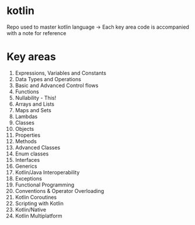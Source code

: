 # kotlin
Repo used to master kotlin language
-> Each key area code is accompanied with a note for reference


# Key areas
1. Expressions, Variables and Constants
2. Data Types and Operations
3. Basic and Advanced Control flows
4. Functions
5. Nullability - This!
6. Arrays and Lists
7. Maps and Sets
8. Lambdas
9. Classes
10. Objects
11. Properties
12. Methods
13. Advanced Classes
14. Enum classes
15. Interfaces
16. Generics
17. Kotlin/Java Interoperability
18. Exceptions
19. Functional Programming
20. Conventions & Operator Overloading
21. Kotlin Coroutines
22. Scripting with Kotlin
23. Kotlin/Native
24. Kotlin Multiplatform
